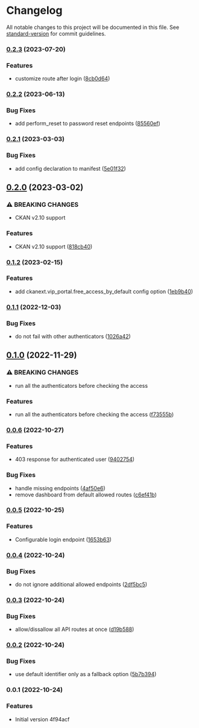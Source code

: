 # Changelog

All notable changes to this project will be documented in this file. See [standard-version](https://github.com/conventional-changelog/standard-version) for commit guidelines.

### [0.2.3](https://github.com/DataShades/ckanext-vip-portal/compare/v0.2.2...v0.2.3) (2023-07-20)


### Features

* customize route after login ([8cb0d64](https://github.com/DataShades/ckanext-vip-portal/commit/8cb0d6472b2c032c571d4a76c928bf98f276a3a5))

### [0.2.2](https://github.com/DataShades/ckanext-vip-portal/compare/v0.2.1...v0.2.2) (2023-06-13)


### Bug Fixes

* add perform_reset to password reset endpoints ([85560ef](https://github.com/DataShades/ckanext-vip-portal/commit/85560ef09731b0356ef01c8a0c9b588e84618adb))

### [0.2.1](https://github.com/DataShades/ckanext-vip-portal/compare/v0.2.0...v0.2.1) (2023-03-03)


### Bug Fixes

* add config declaration to manifest ([5e01f32](https://github.com/DataShades/ckanext-vip-portal/commit/5e01f32c69d83f437075e66611e348bdb677973a))

## [0.2.0](https://github.com/DataShades/ckanext-vip-portal/compare/v0.1.2...v0.2.0) (2023-03-02)


### ⚠ BREAKING CHANGES

* CKAN v2.10 support

### Features

* CKAN v2.10 support ([818cb40](https://github.com/DataShades/ckanext-vip-portal/commit/818cb40a9146de44d015ee403d72f9967ba75b21))

### [0.1.2](https://github.com/DataShades/ckanext-vip-portal/compare/v0.1.1...v0.1.2) (2023-02-15)


### Features

* add ckanext.vip_portal.free_access_by_default config option ([1eb9b40](https://github.com/DataShades/ckanext-vip-portal/commit/1eb9b40d8f1a1d48dcbca2dddc9e1bdb34f8ebb8))

### [0.1.1](https://github.com/DataShades/ckanext-vip-portal/compare/v0.1.0...v0.1.1) (2022-12-03)


### Bug Fixes

* do not fail with other authenticators ([1026a42](https://github.com/DataShades/ckanext-vip-portal/commit/1026a429a1cad506133056a62c7ecc67f5b2f13c))

## [0.1.0](https://github.com/DataShades/ckanext-vip-portal/compare/v0.0.6...v0.1.0) (2022-11-29)


### ⚠ BREAKING CHANGES

* run all the authenticators before checking the access

### Features

* run all the authenticators before checking the access ([f73555b](https://github.com/DataShades/ckanext-vip-portal/commit/f73555b2dad9394ab1adea02f4a727dc1da0cb33))

### [0.0.6](https://github.com/DataShades/ckanext-vip-portal/compare/v0.0.5...v0.0.6) (2022-10-27)


### Features

* 403 response for authenticated user ([9402754](https://github.com/DataShades/ckanext-vip-portal/commit/9402754977fcc085286ca7b07015b0e5d1e20f87))


### Bug Fixes

* handle missing endpoints ([4af50e6](https://github.com/DataShades/ckanext-vip-portal/commit/4af50e626c8177ce60d86f00482cbe5c3e79f3f7))
* remove dashboard from default allowed routes ([c6ef41b](https://github.com/DataShades/ckanext-vip-portal/commit/c6ef41b2008b03c2c1b979f23696c38d9b8992fb))

### [0.0.5](https://github.com/DataShades/ckanext-vip-portal/compare/v0.0.4...v0.0.5) (2022-10-25)


### Features

* Configurable login endpoint ([1653b63](https://github.com/DataShades/ckanext-vip-portal/commit/1653b63fb19e895aae425d5ca9a8632c0641dd3f))

### [0.0.4](https://github.com/DataShades/ckanext-vip-portal/compare/v0.0.3...v0.0.4) (2022-10-24)


### Bug Fixes

* do not ignore additional allowed endpoints ([2df5bc5](https://github.com/DataShades/ckanext-vip-portal/commit/2df5bc5a30dddcb67fc55e2baab4440df09b7e67))

### [0.0.3](https://github.com/DataShades/ckanext-vip-portal/compare/v0.0.2...v0.0.3) (2022-10-24)


### Bug Fixes

* allow/dissallow all API routes at once ([d19b588](https://github.com/DataShades/ckanext-vip-portal/commit/d19b5888a7bdea84a6ee48472aa2b5bfec9fb7f1))

### [0.0.2](https://github.com/DataShades/ckanext-vip-portal/compare/v0.0.1...v0.0.2) (2022-10-24)


### Bug Fixes

* use default identifier only as a fallback option ([5b7b394](https://github.com/DataShades/ckanext-vip-portal/commit/5b7b39492b5c705ad009837705579bceab3c9289))

### 0.0.1 (2022-10-24)


### Features

* Initial version 4f94acf
